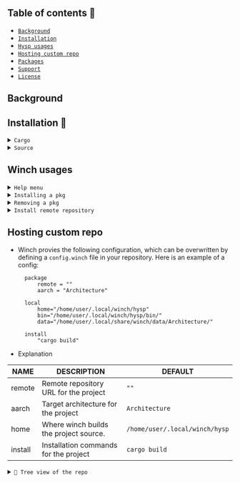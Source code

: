 ## Table of contents 📔

* [`Background`](#background)
* [`Installation`](#installation)
* [`Hysp usages`](#usages)
* [`Hosting custom repo`](#repo)
* [`Packages`](#pkgs)
* [`Support`](#support)
* [`License`](#license)

<a name="bacground"></a>
## Background

<a name="installation"></a>
 ## Installation 📩
    
  <details> <summary><code>Cargo</code></summary>

- Using [crates.io](https://crates.io/crates/winch)
  ```bash
  cargo install winch
  ```
- Using [binstall](https://github.com/cargo-bins/cargo-binstall)
  ```bash
  cargo binstall winch
  ```

  > **Note** ⚠️
  > This requires a working setup of rust/cargo & binstall.
  </details>
  <details> <summary><code>Source</code></summary>
  &nbsp;
 
  ```bash
  git clone --depth=1 https://github.com/pwnwriter/hysp --branch=main
  cd hysp
  cargo build --release 
  ```
  Then go to `release` dir and `./hysp` or move the `binary` to your any `$PATH` for instant access from anywhere.
</details>

<a name="usages"></a>
 ## Winch usages
<details> <summary><code>Help menu</code></summary>
  &nbsp;
  
  
  ```bash
  hysp |install|uninstall|search| -h # check for help menu
  ```
<!---![screenshot_2023-11-25_22-37-02](https://github.com/pwnwriter/hysp/assets/90331517/48e6d5be-3174-4aef-8d5e-a9c02c58aaf4)-->

</details>

<details> <summary><code>Installing a pkg </code></summary>
&nbsp;
  
  ```bash
  hysp install <pkg> # use --force to overwrite already installed binary 
  ```
  <!---![screenshot_2023-11-25_22-37-02](https://github.com/pwnwriter/hysp/assets/90331517/48e6d5be-3174-4aef-8d5e-a9c02c58aaf4)-->

</details>


<details> <summary><code>Removing a pkg </code></summary>
&nbsp;
  
  ```bash
  hysp remove <pkg> 
  ```

<!---![screenshot_2023-11-25_22-37-02](https://github.com/pwnwriter/hysp/assets/90331517/48e6d5be-3174-4aef-8d5e-a9c02c58aaf4)-->

</details>

<details> <summary><code>Install remote repository </code></summary>
&nbsp;

  This requires a `config.winch`, you can find more [here](#usages)
  
  ```bash
  hysp install -rp <link>
  ```

<!---![screenshot_2023-11-25_22-37-02](https://github.com/pwnwriter/hysp/assets/90331517/48e6d5be-3174-4aef-8d5e-a9c02c58aaf4)-->

</details>

<a name="repo"></a>
 ## Hosting custom repo

- Winch provies the following configuration, which can be overwritten by defining a `config.winch` file in your repository.
  Here is an example of a config:

  ```
    package
        remote = ""
        aarch = "Architecture"

    local
        home="/home/user/.local/winch/hysp"
        bin="/home/user/.local/winch/hysp/bin/" 
        data="/home/user/.local/share/winch/data/Architecture/" 
    
    install
        "cargo build"
  ```
- Explanation 

| NAME        | DESCRIPTION                                  | DEFAULT                                      |
|-------------|----------------------------------------------|----------------------------------------------|
| remote      | Remote repository URL for the project        | `""`                      |
| aarch       | Target architecture for the project          | `Architecture`                              |
| home        | Where winch builds the project source.                   | `/home/user/.local/winch/hysp`              |
| install     | Installation commands for the project        | `cargo build`                               |

<details> <summary><code>🎄 Tree view of the repo </code></summary>
&nbsp;

  ```bash
.
│
├── src
│   └── x86_64 # Your cpu Architecture 
│       └── config.winch # The config file for your chosen architecture
|   └── universal
│       └── config.winch # The config file for your chosen architecture
```

</details>